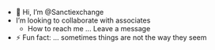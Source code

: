 - 👋 Hi, I’m @Sanctiexchange
- I’m looking to collaborate with associates 
  - How to reach me ... Leave a message 
- ⚡ Fun fact: ... sometimes things are not the way they seem 

<!---
Sanctiexchange/Sanctiexchange is a ✨ special ✨ repository because its `README.md` (this file) appears on your GitHub profile.
You can click the Preview link to take a look at your changes.
--->

